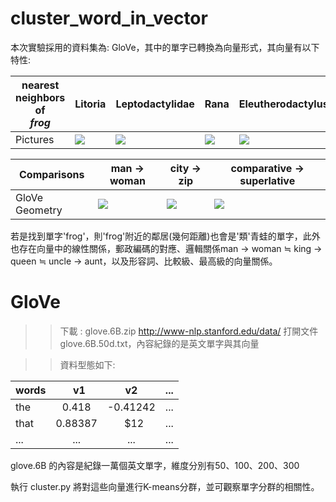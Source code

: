 # cluster_word_in_vector


本次實驗採用的資料集為: GloVe，其中的單字已轉換為向量形式，其向量有以下特性:

| nearest neighbors of <br/> <em>frog</em> | Litoria             |  Leptodactylidae | Rana | Eleutherodactylus |
| --- | ------------------------------- | ------------------- | ---------------- | ------------------- |
| Pictures | <img src="http://nlp.stanford.edu/projects/glove/images/litoria.jpg"></img> | <img src="http://nlp.stanford.edu/projects/glove/images/leptodactylidae.jpg"></img> | <img src="http://nlp.stanford.edu/projects/glove/images/rana.jpg"></img> | <img src="http://nlp.stanford.edu/projects/glove/images/eleutherodactylus.jpg"></img> |

| Comparisons | man -> woman             |  city -> zip | comparative -> superlative |
| --- | ------------------------|-------------------------|-------------------------|
| GloVe Geometry | <img src="http://nlp.stanford.edu/projects/glove/images/man_woman_small.jpg"></img>  | <img src="http://nlp.stanford.edu/projects/glove/images/city_zip_small.jpg"></img> | <img src="http://nlp.stanford.edu/projects/glove/images/comparative_superlative_small.jpg"></img> |

若是找到單字'frog'，則'frog'附近的鄰居(幾何距離)也會是'類'青蛙的單字，此外也存在向量中的線性關係，郵政編碼的對應、邏輯關係man -> woman ≒ king -> queen ≒ uncle -> aunt，以及形容詞、比較級、最高級的向量關係。

# GloVe

>>下載 : glove.6B.zip http://www-nlp.stanford.edu/data/
>>打開文件glove.6B.50d.txt，內容紀錄的是英文單字與其向量

>>資料型態如下: 

| words  |   v1  |   v2    | ... |
| :----- |:-----:| :-----: | --: |
| the    | 0.418 | -0.41242| ... |
| that   | 0.88387 |   $12 | ... |
| ...    | ...   | ...     | ... | 


glove.6B 的內容是紀錄一萬個英文單字，維度分別有50、100、200、300

執行 cluster.py 將對這些向量進行K-means分群，並可觀察單字分群的相關性。
